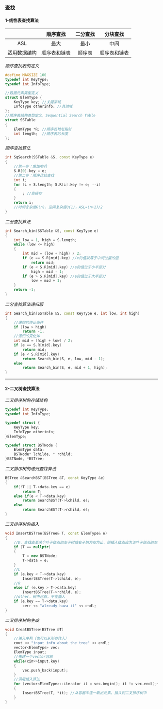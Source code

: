 ### 查找



#### **1-线性表查找算法**

|              |   顺序查找   | 二分查找 |   分块查找   |
| :----------: | :----------: | :------: | :----------: |
|     ASL      |     最大     |   最小   |     中间     |
| 适用数据结构 | 顺序表和链表 |  顺序表  | 顺序表和链表 |

*顺序查找表的定义*

~~~cpp
#define MAXSIZE 100
typedef int KeyType;
typedef int InfoType;

//数据元素类型定义
struct ElemType {
	KeyType key; //关键字域
	InfoType otherinfo; //其他域
};
//顺序表结构类型定义，Sequential Search Table
struct SSTable
{
    ElemType *R; //顺序表地址指针
    int length;  //顺序表的长度
};
~~~

*顺序查找算法*

~~~cpp
int SqSearch(SSTable &S, const KeyType e)
{
    //第一步：施加哨兵
    S.R[0].key = e;
    //第二步：顺序比较查找
    int i;
    for (i = S.length; S.R[i].key != e; --i)
    {
        ; //空操作
    }
    return i;
    //时间复杂度O(n)、空间复杂度O(1)，ASL=(n+1)/2
}
~~~

*二分查找算法*


~~~cpp
int Search_bin(SSTable &S, const KeyType e)
{
    int low = 1, high = S.length;
    while (low <= high)
    {
        int mid = (low + high) / 2;
        if (e == S.R[mid].key) //e的值就等于中间位置的值
            return mid;
        if (e < S.R[mid].key) //e的值位于小半部分
            high = mid - 1;
        if (e > S.R[mid].key) //e的值位于大半部分
            low = mid + 1;
    }
    return -1;
}
~~~

*二分查找算法递归版*

~~~cpp
int Search_bin(SSTable &S, const KeyType e, int low, int high)
{
    //递归的终止条件
    if (low > high)
        return -1;
    //递归的变化体
    int mid = (high + low) / 2;
    if (e == S.R[mid].key)
        return mid;
    if (e < S.R[mid].key)
        return Search_bin(S, e, low, mid - 1);
    else
        return Search_bin(S, e, mid + 1, high);
}
~~~





***

#### **2-二叉树查找算法**

*二叉排序树的存储结构*

```cpp
typedef int KeyType;
typedef int InfoType;

typedef struct {
	KeyType key;
	InfoType otherinfo;
}ElemType;

typedef struct BSTNode {
	ElemType data;
	BSTNode* lchilde, * rchild;
}BSTNode, *BSTree;
```

*二叉排序树的递归查找算法*

~~~cpp
BSTree &SearchBST(BSTree &T, const KeyType &e)
{
    if(!T || T->data.key == e)
        return T;
    else if(e < T->data.key)
        return SearchBST(T->lchild, e);
    else
        return SearchBST(T->rchild, e);
}
~~~

*二叉排序树的插入*

~~~cpp
void InsertBSTree(BSTree& T, const ElemType& e)
{
    //D，查找直至某个叶子结点的左子树或右子树为空为止，则插入结点应为该叶子结点的左孩子或右孩子
    if (T == nullptr)
    {
        T = new BSTNode;
        T->data = e;
    }
    //L
    if (e.key < T->data.key)
        InsertBSTree(T->lchild, e);
    //R
    else if (e.key > T->data.key)
        InsertBSTree(T->rchild, e);
    //other，树中已有，不在插入
    if (e.key == T->data.key)
        cerr << "already hava it" << endl;
}
~~~

*二叉排序树的生成*

~~~cpp
void CreatBSTree(BSTree &T)
{
    //输入序列（也可以从形参传入）
    cout << "input info about the tree" << endl;
    vector<ElemType> vec;
    ElemType input;
    //先建一个vector容器
    while(cin>>input.key)
    {
        vec.push_back(input);
    }
    //调用插入算法
    for (vector<ElemType>::iterator it = vec.begin(); it != vec.end();++it)
    {
        InsertBSTree(T, *it); //从容器中逐一取出元素，插入到二叉排序树中
    }
}
~~~





